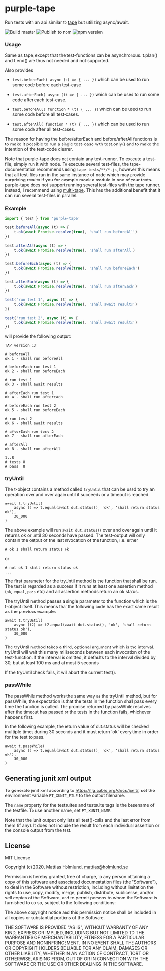 # purple-tape

Run tests with an api similar to [tape](https://www.npmjs.com/package/tape) but utilizing async/await.

![Build master](https://github.com/mattiash/purple-tape/workflows/Build%20master/badge.svg)
![Publish to nom](https://github.com/mattiash/purple-tape/workflows/Publish%20to%20npm/badge.svg)
![npm version](https://badge.fury.io/js/purple-tape.svg)

### Usage

Same as tape, except that the test-functions can be asynchronous.
t.plan() and t.end() are thus not needed and not supported.

Also provides

-   `test.beforeEach( async (t) => { ... })` which can be used to run some
    code before each test-case

-   `test.afterEach( async (t) => { ... })` which can be used to run some
    code after each test-case.

-   `test.beforeAll( function * (t) { ... })` which can be used to run some code
    before all test-cases.

-   `test.afterAll( function * (t) { ... })` which can be used to run some code
    after all test-cases.

The reason for having the before/afterEach and before/afterAll functions is to make
it possible to run a single test-case with test.only() and to make the intention
of the test-code clearer.

Note that purple-tape does not contain any test-runner. To execute a test-file,
simply run it with node. To execute several test-files, the tape-documentation
recommends using `tape tests/**/*.js`, however this means that all test-files
run in the same instance of node which may provide surprising results if you for
example mock a module in one of your tests. purple-tape does not support running
several test-files with the tape runner. Instead, I recommend using
[multi-tape](https://www.npmjs.com/package/multi-tape). This has the additional
benefit that it can run several test-files in parallel.

### Example

```typescript
import { test } from 'purple-tape'

test.beforeAll(async (t) => {
    t.ok(await Promise.resolve(true), 'shall run beforeAll')
})

test.afterAll(async (t) => {
    t.ok(await Promise.resolve(true), 'shall run afterAll')
})

test.beforeEach(async (t) => {
    t.ok(await Promise.resolve(true), 'shall run beforeEach')
})

test.afterEach(async (t) => {
    t.ok(await Promise.resolve(true), 'shall run afterEach')
})

test('run test 1', async (t) => {
    t.ok(await Promise.resolve(true), 'shall await results')
})

test('run test 2', async (t) => {
    t.ok(await Promise.resolve(true), 'shall await results')
})
```

will provide the following output:

```
TAP version 13

# beforeAll
ok 1 - shall run beforeAll

# beforeEach run test 1
ok 2 - shall run beforeEach

# run test 1
ok 3 - shall await results

# afterEach run test 1
ok 4 - shall run afterEach

# beforeEach run test 2
ok 5 - shall run beforeEach

# run test 2
ok 6 - shall await results

# afterEach run test 2
ok 7 - shall run afterEach

# afterAll
ok 8 - shall run afterAll

1..8
# tests 8
# pass  8
```

### tryUntil

The t-object contains a method called `tryUntil` that can be used to
try an operation over and over again until it succeeds or a timeout is reached.

```
await t.tryUntil(
    async () => t.equal(await dut.status(), 'ok', 'shall return status ok'),
    30_000
)
```

The above example will run `await dut.status()` over and over again
until it returns ok or until 30 seconds have passed.
The test-output will only contain the output of the last invocation
of the function, i.e. either

```
# ok 1 shall return status ok
```

or

```
# not ok 1 shall return status ok
...
```

The first parameter for the tryUntil method is the function that shall be run.
The test is regarded as a success if it runs at least one assertion method
(`ok`, `equal`, `pass` etc) and all assertion methods return an ok status.

The tryUntil method passes a single parameter to the function which is the
t-object itself.
This means that the following code has the exact same result as the previous example:

```
await t.tryUntil(
    async (t2) => t2.equal(await dut.status(), 'ok', 'shall return status ok'),
    30_000
)
```

The tryUntil method takes a third, optional argument which is the interval.
tryUntil will wait this many milliseconds between each invocation of the
test-function.
If the interval is omitted, it defaults to the interval divided by 30,
but at least 100 ms and at most 5 seconds.

If the tryUntil check fails, it will abort the current test().

### passWhile

The passWhile method works the same way as the tryUntil method,
but for passWhile, the expectation is that the tests in the function shall pass
every time the function is called.
The promise returned by passWhile resolves after the timeout has passed
or the tests in the function fails, whichever happens first.

In the following example, the return value of dut.status will be checked multiple times
during 30 seconds and it must return 'ok' every time in order for the test to pass.

```
await t.passWhile(
    async () => t.equal(await dut.status(), 'ok', 'shall return status ok'),
    30_000
)
```

## Generating junit xml output

To generate junit xml according to https://llg.cubic.org/docs/junit/,
set the environment variable `PT_XUNIT_FILE` to the output filename.

The `name` property for the testsuites and testsuite tags is the basename of the testfile.
To use another name, set `PT_XUNIT_NAME`.

Note that the junit output only lists all test()-calls and the last error from them (if any).
It does not include the result from each individual assertion or
the console output from the test.

## License

MIT License

Copyright (c) 2020, Mattias Holmlund, <mattias@holmlund.se>

Permission is hereby granted, free of charge, to any person obtaining a copy of this software and associated documentation files (the "Software"), to deal in the Software without restriction, including without limitation the rights to use, copy, modify, merge, publish, distribute, sublicense, and/or sell copies of the Software, and to permit persons to whom the Software is furnished to do so, subject to the following conditions:

The above copyright notice and this permission notice shall be included in all copies or substantial portions of the Software.

THE SOFTWARE IS PROVIDED "AS IS", WITHOUT WARRANTY OF ANY KIND, EXPRESS OR IMPLIED, INCLUDING BUT NOT LIMITED TO THE WARRANTIES OF MERCHANTABILITY, FITNESS FOR A PARTICULAR PURPOSE AND NONINFRINGEMENT. IN NO EVENT SHALL THE AUTHORS OR COPYRIGHT HOLDERS BE LIABLE FOR ANY CLAIM, DAMAGES OR OTHER LIABILITY, WHETHER IN AN ACTION OF CONTRACT, TORT OR OTHERWISE, ARISING FROM, OUT OF OR IN CONNECTION WITH THE SOFTWARE OR THE USE OR OTHER DEALINGS IN THE SOFTWARE.

```

```
